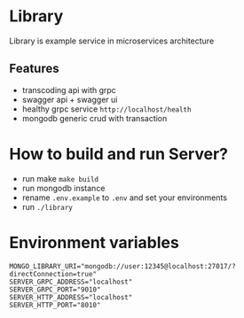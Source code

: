 # Library
Library is example service in microservices architecture

## Features
- transcoding api with grpc
- swagger api + swagger ui
- healthy grpc service `http://localhost/health`
- mongodb generic crud with transaction

# How to build and run Server?
- run make `make build`
- run mongodb instance
- rename `.env.example` to `.env` and set your environments
- run `./library`

# Environment variables

```shell
MONGO_LIBRARY_URI="mongodb://user:12345@localhost:27017/?directConnection=true"
SERVER_GRPC_ADDRESS="localhost"
SERVER_GRPC_PORT="9010"
SERVER_HTTP_ADDRESS="localhost"
SERVER_HTTP_PORT="8010"
```